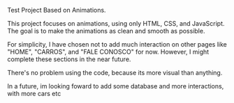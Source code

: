 Test Project Based on Animations.

This project focuses on animations, using only HTML, CSS, and JavaScript. The goal is to make the animations as clean and smooth as possible.

For simplicity, I have chosen not to add much interaction on other pages like "HOME", "CARROS", and "FALE CONOSCO" for now. However, I might complete these sections in the near future.

There's no problem using the code, because its more visual than anything.

In a future, im looking foward to add some database and more interactions, with more cars etc
